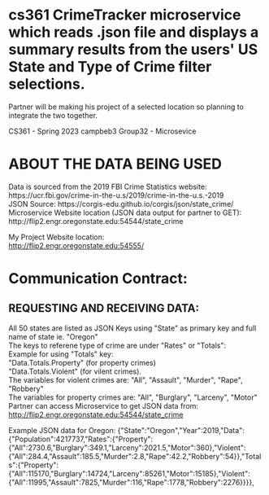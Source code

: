 # cs361 CrimeTracker microservice which reads .json file and displays a summary results from the users' US State and Type of Crime filter selections.
Partner will be making his project of a selected location so planning to integrate the two together.

CS361 - Spring 2023
campbeb3
Group32 - Microsevice

<h1> ABOUT THE DATA BEING USED </h1>
Data is sourced from the 2019 FBI Crime Statistics website: https://ucr.fbi.gov/crime-in-the-u.s/2019/crime-in-the-u.s.-2019
<br>
JSON Source: https://corgis-edu.github.io/corgis/json/state_crime/
<br>
Microservice Website location (JSON data output for partner to GET): 
<br>
http://flip2.engr.oregonstate.edu:54544/state_crime


My Project Website location:
<br>
http://flip2.engr.oregonstate.edu:54555/


<h1> Communication Contract:</h1>

<h2> REQUESTING AND RECEIVING DATA: </h2>

All 50 states are listed as JSON Keys using "State" as primary key and full name of state ie. "Oregon"
<br>
The keys to referene type of crime are under "Rates" or "Totals": 
<br>
Example for using "Totals" key:
<br>
"Data.Totals.Property" (for property crimes)
<br>
"Data.Totals.Violent" (for vilent crimes).
<br>
The variables for violent crimes are: "All", "Assault", "Murder", "Rape", "Robbery"
<br>
The variables for property crimes are: "All", "Burglary", "Larceny", "Motor"
<br>
Partner can access Microservice to get JSON data from: http://flip2.engr.oregonstate.edu:54544/state_crime

Example JSON data for Oregon:
{"State":"Oregon","Year":2019,"Data":{"Population":4217737,"Rates":{"Property":{"All":2730.6,"Burglary":349.1,"Larceny":2021.5,"Motor":360},"Violent":{"All":284.4,"Assault":185.5,"Murder":2.8,"Rape":42.2,"Robbery":54}},"Totals":{"Property":{"All":115170,"Burglary":14724,"Larceny":85261,"Motor":15185},"Violent":{"All":11995,"Assault":7825,"Murder":116,"Rape":1778,"Robbery":2276}}}},





